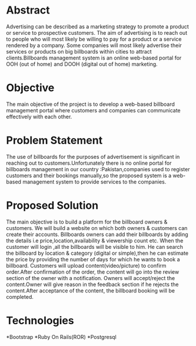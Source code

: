# Abstract
Advertising can be described as a marketing strategy to promote a product or service to prospective customers. The aim of advertising is to reach out to people who will most likely be willing to pay for a product or a service rendered by a company. Some companies will most likely advertise their services or products on big billboards within cities to attract clients.Billboards management system is an online web-based portal for OOH (out of home) and DOOH (digital out of home) marketing.
# Objective
The main objective of the project is to develop a web-based billboard management
portal where customers and companies can communicate effectively with each other.
# Problem Statement
The use of billboards for the purposes of advertisement is significant in reaching out to
customers.Unfortunately there is no online portal for billboards management in our country :Pakistan,companies used to register customers and their bookings manually,so the proposed system is a web-based management system to provide services to the companies.
# Proposed Solution
The main objective is to build a platform for the billboard owners & customers. We will
build a website on which both owners & customers can create their accounts. Billboards owners can add their billboards by adding the details i.e price,location,availability & viewership count etc. When the customer will login ,all the billboards will be visible to him. He can search the billboard by location & category (digital or simple),then he can estimate the price by providing the number of days for which he wants to book a billboard. Customers will upload content(video/picture) to confirm order.After confirmation of the order, the content will go into the review section of the owner with a notification. Owners will accept/reject the content.Owner will give reason in the feedback section if he rejects the content.After acceptance of the content, the billboard booking will be completed.
# Technologies
*Bootstrap
*Ruby On Rails(ROR)
*Postgresql
